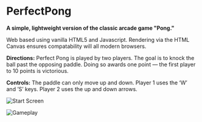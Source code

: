 # PerfectPong
<b>A simple, lightweight version of the classic arcade game "Pong."</b>

Web based using vanilla HTML5 and Javascript. Rendering via the HTML Canvas ensures compatability will all modern browsers.

<b>Directions:</b> Perfect Pong is played by two players. The goal is to knock the ball past the opposing paddle. Doing so awards one point — the first player to 10 points is victorious.

<b>Controls:</b> The paddle can only move up and down. Player 1 uses the ‘W’ and ’S’ keys. Player 2 uses the up and down arrows.

![Start Screen](http://i.imgur.com/kJzyV88.png "Start Screen")

![Gameplay](http://i.imgur.com/tC1Oskz.png "Gameplay")
